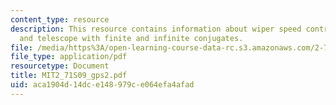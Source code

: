 ```yaml
---
content_type: resource
description: This resource contains information about wiper speed control design,
  and telescope with finite and infinite conjugates.
file: /media/https%3A/open-learning-course-data-rc.s3.amazonaws.com/2-71-optics-spring-2009/aca1904d14dce148979ce064efa4afad_MIT2_71S09_gps2.pdf
file_type: application/pdf
resourcetype: Document
title: MIT2_71S09_gps2.pdf
uid: aca1904d-14dc-e148-979c-e064efa4afad
---
```

